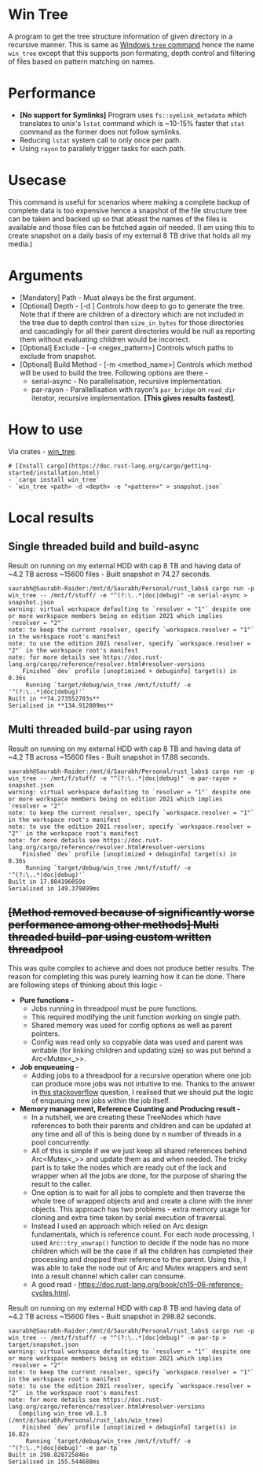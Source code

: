 # Win Tree
A program to get the tree structure information of given directory in a recursive manner. This is same as [Windows `tree` command](https://learn.microsoft.com/en-us/windows-server/administration/windows-commands/tree) hence the name `win_tree` except that this supports json formating, depth control and filtering of files based on pattern matching on names. 

# Performance
- **[No support for Symlinks]** Program uses `fs::symlink_metadata` which translates to unix's `lstat` command which is ~10-15% faster that `stat` command as the former does not follow symlinks.
- Reducing `lstat` system call to only once per path.
- Using `rayon` to parallely trigger tasks for each path.

# Usecase
This command is useful for scenarios where making a complete backup of complete data is too expensive hence a snapshot of the file structure tree can be taken and backed up so that atleast the names of the files is available and those files can be fetched again oif needed. (I am using this to create snapshot on a daily basis of my external 8 TB drive that holds all my media.)

# Arguments 
- [Mandatory] Path - Must always be the first argument.
- [Optional] Depth - [-d <number>] Controls how deep to go to generate the tree. Note that if there are children of a directory which are not included in the tree due to depth control then `size_in_bytes` for those directories and cascadingly for all their parent directories would be null as reporting them  without evaluating children would be incorrect.
- [Optional] Exclude - [-e <regex_pattern>] Controls which paths to exclude from snapshot.
- [Optional] Build Method - [-m <method_name>] Controls which method will be used to build the tree. Following options are there -
  - serial-async - No parallelisation, recursive implementation.
  - par-rayon - Parallellisation with rayon's `par_bridge` on `read_dir` iterator, recursive implementation. **[This gives results fastest]**.

# How to use
Via crates - [win_tree](https://crates.io/crates/win_tree).
```
# [Install cargo](https://doc.rust-lang.org/cargo/getting-started/installation.html)
- `cargo install win_tree`
- `win_tree <path> -d <depth> -e "<pattern>" > snapshot.json`
```

# Local results
## Single threaded build and build-async
Result on running on my external HDD with cap 8 TB and having data of ~4.2 TB across ~15600 files - Built snapshot in 74.27 seconds.
```
saurabh@Saurabh-Raider:/mnt/d/Saurabh/Personal/rust_labs$ cargo run -p win_tree -- /mnt/f/stuff/ -e "^(?:\..*|doc|debug)" -m serial-async > snapshot.json
warning: virtual workspace defaulting to `resolver = "1"` despite one or more workspace members being on edition 2021 which implies `resolver = "2"`
note: to keep the current resolver, specify `workspace.resolver = "1"` in the workspace root's manifest
note: to use the edition 2021 resolver, specify `workspace.resolver = "2"` in the workspace root's manifest
note: for more details see https://doc.rust-lang.org/cargo/reference/resolver.html#resolver-versions
    Finished `dev` profile [unoptimized + debuginfo] target(s) in 0.36s
     Running `target/debug/win_tree /mnt/f/stuff/ -e '^(?:\..*|doc|debug)'`
Built in **74.273552703s**
Serialised in **134.912809ms**
```

## Multi threaded build-par using rayon
Result on running on my external HDD with cap 8 TB and having data of ~4.2 TB across ~15600 files - Built snapshot in 17.88 seconds.
```
saurabh@Saurabh-Raider:/mnt/d/Saurabh/Personal/rust_labs$ cargo run -p win_tree -- /mnt/f/stuff/ -e "^(?:\..*|doc|debug)" -m par-rayon > snapshot.json
warning: virtual workspace defaulting to `resolver = "1"` despite one or more workspace members being on edition 2021 which implies `resolver = "2"`
note: to keep the current resolver, specify `workspace.resolver = "1"` in the workspace root's manifest
note: to use the edition 2021 resolver, specify `workspace.resolver = "2"` in the workspace root's manifest
note: for more details see https://doc.rust-lang.org/cargo/reference/resolver.html#resolver-versions
    Finished `dev` profile [unoptimized + debuginfo] target(s) in 0.36s
     Running `target/debug/win_tree /mnt/f/stuff/ -e '^(?:\..*|doc|debug)'`
Built in 17.884196059s
Serialised in 149.379899ms
```

## ~~[Method removed because of significantly worse performance among other methods] Multi threaded build-par using custom written threadpool~~
This was quite complex to achieve and does not produce better results. The reason for completing this was purely learning how it can be done. There are following steps of thinking about this logic -
- **Pure functions -**
  - Jobs running in threadpool must be pure functions.
  - This required modifying the unit function working on single path.
  - Shared memory was used for config options as well as parent pointers.
  - Config was read only so copyable data was used and parent was writable (for linking children and updating size) so was put behind a Arc<Mutex<_>>.
- **Job enqueueing -**
  - Adding jobs to a threadpool for a recursive operation where one job can produce more jobs was not intuitive to me. Thanks to the answer in [this stackoverflow](https://stackoverflow.com/a/78590982/2555504) question, I realised that we should put the logic of enqueuing new jobs within the job itself.
- **Memory management, Reference Counting and Producing result -**
  - In a nutshell, we are creating these TreeNodes which have references to both their parents and children and can be updated at any time and all of this is being done by n number of threads in a pool concurrently.
  - All of this is simple if we we just keep all shared references behind Arc<Mutex<_>> and update them as and when needed. The tricky part is to take the nodes which are ready out of the <Mutex> lock and <Arc> wrapper when all the jobs are done, for the purpose of sharing the result to the caller.
  - One option is to wait for all jobs to complete and then traverse the whole tree of wrapped objects and and create a clone with the inner objects. This approach has two problems - extra memory usage for cloning and extra time taken by serial execution of traversal.
  - Instead I used an approach which relied on Arc design fundamentals, which is reference count. For each node processing, I used `Arc::try_unwrap()` function to decide if the node has no more children which will be the case if all the children has completed their processing and dropped their reference to the parent. Using this, I was able to take the node out of Arc and Mutex wrappers and sent into a result channel which caller can consume.
  - A good read - https://doc.rust-lang.org/book/ch15-06-reference-cycles.html.

Result on running on my external HDD with cap 8 TB and having data of ~4.2 TB across ~15600 files - Built snapshot in 298.82 seconds.
```
saurabh@Saurabh-Raider:/mnt/d/Saurabh/Personal/rust_labs$ cargo run -p win_tree -- /mnt/f/stuff/ -e "^(?:\..*|doc|debug)" -m par-tp > target/snapshot.json
warning: virtual workspace defaulting to `resolver = "1"` despite one or more workspace members being on edition 2021 which implies `resolver = "2"`
note: to keep the current resolver, specify `workspace.resolver = "1"` in the workspace root's manifest
note: to use the edition 2021 resolver, specify `workspace.resolver = "2"` in the workspace root's manifest
note: for more details see https://doc.rust-lang.org/cargo/reference/resolver.html#resolver-versions
   Compiling win_tree v0.1.3 (/mnt/d/Saurabh/Personal/rust_labs/win_tree)
    Finished `dev` profile [unoptimized + debuginfo] target(s) in 16.82s
     Running `target/debug/win_tree /mnt/f/stuff/ -e '^(?:\..*|doc|debug)' -m par-tp`
Built in 298.828725846s
Serialised in 155.544688ms
```